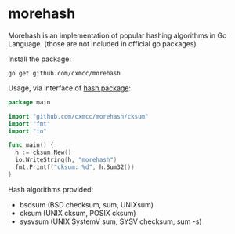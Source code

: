 morehash
========

Morehash is an implementation of popular hashing algorithms in Go Language.
(those are not included in official go packages)


Install the package:
~~~
go get github.com/cxmcc/morehash
~~~

Usage, via interface of [hash package](http://golang.org/pkg/hash/):
~~~ go
package main

import "github.com/cxmcc/morehash/cksum"
import "fmt"
import "io"

func main() {
  h := cksum.New()
  io.WriteString(h, "morehash")
  fmt.Printf("cksum: %d", h.Sum32())
}

~~~

Hash algorithms provided:
* bsdsum (BSD checksum, sum, UNIXsum)
* cksum (UNIX cksum, POSIX cksum)
* sysvsum (UNIX SystemV sum, SYSV checksum, sum -s)
